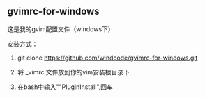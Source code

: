 ## gvimrc-for-windows
这是我的gvim配置文件（windows下）

安装方式：
1. git clone https://github.com/windcode/gvimrc-for-windows.git

2. 将 _vimrc 文件放到你的vim安装根目录下

3. 在bash中输入""PluginInstall",回车
